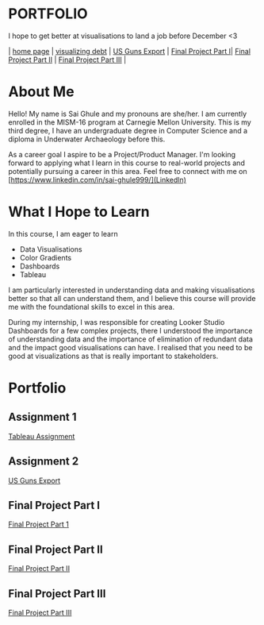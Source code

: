 # PORTFOLIO
I hope to get better at visualisations to land a job before December <3

| [home page](https://ghulepati.github.io/ghule-portfolio/) | [visualizing debt](tableau.md) | [US Guns Export](Export.md) | [Final Project Part I](https://ghulepati.github.io/ghule-portfolio/final_project_SaiGhule.html)| [Final Project Part II](Final_Project_SaiGhule_Part_II.md) | [Final Project Part III](https://carnegiemellon.shorthandstories.com/being-a-woman-in-the-21st-century/index.html) |
# About Me

Hello! My name is Sai Ghule and my pronouns are she/her. I am currently enrolled in the MISM-16 program at Carnegie Mellon University. This is my third degree, I have an undergraduate degree in Computer Science and a diploma in Underwater Archaeology before this.

As a career goal I aspire to be a Project/Product Manager. I'm looking forward to applying what I learn in this course to real-world projects and potentially pursuing a career in this area. Feel free to connect with me on [https://www.linkedin.com/in/sai-ghule999/](Linkedln)


# What I Hope to Learn

In this course, I am eager to learn 
- Data Visualisations
- Color Gradients
- Dashboards
- Tableau

I am particularly interested in understanding data and making visualisations better so that all can understand them, and I believe this course will provide me with the foundational skills to excel in this area. 

During my internship, I was responsible for creating Looker Studio Dashboards for a few complex projects, there I understood the importance of understanding data and the importance of elimination of redundant data and the impact good visualisations can have. I realised that you need to be good at visualizations as that is really important to stakeholders. 

# Portfolio

## Assignment 1

[Tableau Assignment](tableau.md)

## Assignment 2

[US Guns Export](Export.md)

## Final Project Part I
[Final Project Part 1](final_project_SaiGhule.md)

## Final Project Part II
[Final Project Part II](Final_Project_SaiGhule_Part_II.md)

## Final Project Part III
[Final Project Part III](https://carnegiemellon.shorthandstories.com/being-a-woman-in-the-21st-century/index.html)





